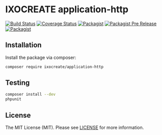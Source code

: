 # IXOCREATE application-http

[![Build Status](https://travis-ci.org/ixocreate/application-http.svg?branch=master)](https://travis-ci.org/ixocreate/application-http)
[![Coverage Status](https://coveralls.io/repos/github/ixocreate/application-http/badge.svg?branch=develop)](https://coveralls.io/github/ixocreate/application-http?branch=develop)
[![Packagist](https://img.shields.io/packagist/v/ixocreate/application-http.svg)](https://packagist.org/packages/ixocreate/application-http)
[![Packagist Pre Release](https://img.shields.io/packagist/vpre/ixocreate/application-http.svg)](https://packagist.org/packages/ixocreate/application-http)
[![Packagist](https://img.shields.io/packagist/l/ixocreate/application-http.svg)](https://packagist.org/packages/ixocreate/application-http)

## Installation

Install the package via composer:

```sh
composer require ixocreate/application-http
```

## Testing

```sh
composer install --dev
phpunit
```

## License

The MIT License (MIT). Please see [LICENSE](LICENSE) for more information.
